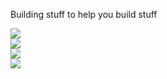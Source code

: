 
Building stuff to help you build stuff


<div>  
 <a href = "https://coldlambda.com" target="_blank">
    <img src="https://img.shields.io/badge/-%E2%9D%84%EF%B8%8F%20coldlambda.com-blue?style=for-the-badge"/>
  </a>
<br>
  <a href = "https://mobile.twitter.com/mike_korostelev" target="_blank">
    <img src="https://img.shields.io/badge/@mike__korostelev-0078D4?style=for-the-badge&logo=twitter&logoColor=white">
  </a>
<br>
  <a href="https://www.linkedin.com/in/michaelkorostelev/" target="_blank">
    <img src="https://img.shields.io/badge/-LinkedIn-%230077B5?style=for-the-badge&logo=linkedin&logoColor=white">
  </a> 
 <br>
  <a href="https://www.mikekorostelev.com/" target="_blank">
    <img src="https://img.shields.io/badge/-%E2%9D%84%EF%B8%8F%20coldlambda.com-blue?style=for-the-badge"/>
  </a> 
</div><br>
